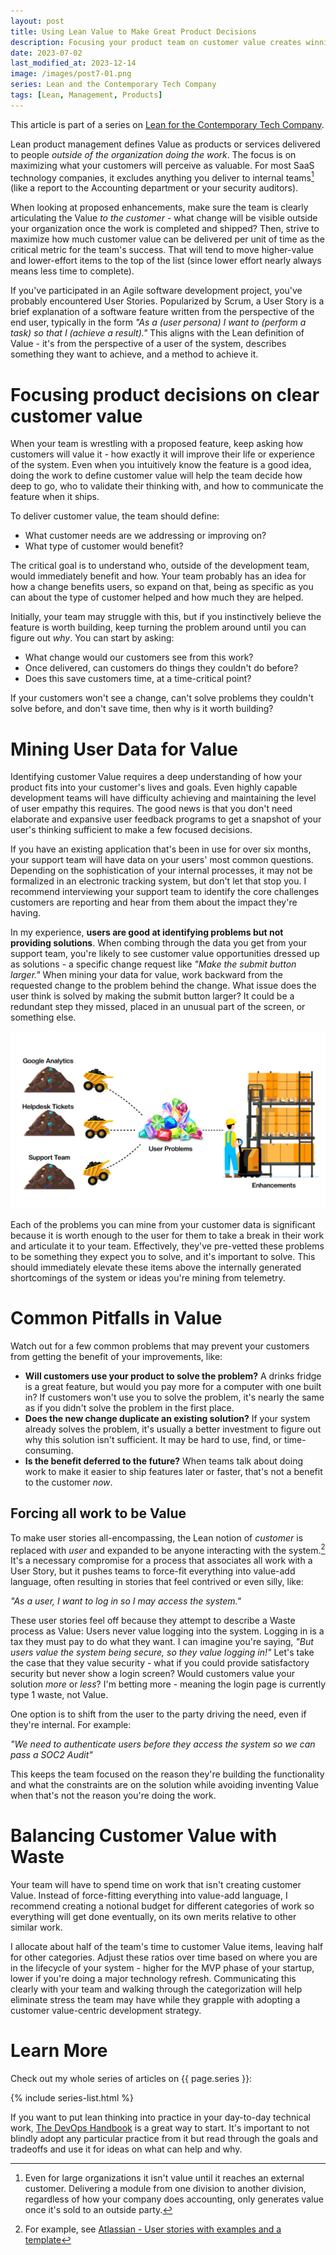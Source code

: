 ```yaml
---
layout: post
title: Using Lean Value to Make Great Product Decisions
description: Focusing your product team on customer value creates winning products faster.  Here's how to get started.
date: 2023-07-02
last_modified_at: 2023-12-14
image: /images/post7-01.png
series: Lean and the Contemporary Tech Company
tags: [Lean, Management, Products]
---
```


This article is part of a series on [Lean for the Contemporary Tech Company](lean-for-the-contemporary-tech-company).

Lean product management defines Value as products or services delivered to people _outside of the organization doing the work_.  The focus is on maximizing what your customers will perceive as valuable.  For most SaaS technology companies, it excludes anything you deliver to internal teams[^largeteams] (like a report to the Accounting department or your security auditors).  

When looking at proposed enhancements, make sure the team is clearly articulating the Value _to the customer_ - what change will be visible outside your organization once the work is completed and shipped?  Then, strive to maximize how much customer value can be delivered per unit of time as the critical metric for the team's success.  That will tend to move higher-value and lower-effort items to the top of the list (since lower effort nearly always means less time to complete).  

If you've participated in an Agile software development project, you've probably encountered User Stories.  Popularized by Scrum, a User Story is a brief explanation of a software feature written from the perspective of the end user, typically in the form _"As a (user persona) I want to (perform a task) so that I (achieve a result)."_  This aligns with the Lean definition of Value - it's from the perspective of a user of the system, describes something they want to achieve, and a method to achieve it.

# Focusing product decisions on clear customer value

When your team is wrestling with a proposed feature, keep asking how customers will value it - how exactly it will improve their life or experience of the system.  Even when you intuitively know the feature is a good idea, doing the work to define customer value will help the team decide how deep to go, who to validate their thinking with, and how to communicate the feature when it ships.  

To deliver customer value, the team should define:

* What customer needs are we addressing or improving on?
* What type of customer would benefit?

The critical goal is to understand who, outside of the development team, would immediately benefit and how.  Your team probably has an idea for how a change benefits users, so expand on that, being as specific as you can about the type of customer helped and how much they are helped.  

Initially, your team may struggle with this, but if you instinctively believe the feature is worth building, keep turning the problem around until you can figure out _why_.  You can start by asking:

* What change would our customers see from this work?  
* Once delivered, can customers do things they couldn't do before?
* Does this save customers time, at a time-critical point?

If your customers won't see a change, can't solve problems they couldn't solve before, and don't save time, then why is it worth building?

# Mining User Data for Value

Identifying customer Value requires a deep understanding of how your product fits into your customer's lives and goals.  Even highly capable development teams will have difficulty achieving and maintaining the level of user empathy this requires.  The good news is that you don't need elaborate and expansive user feedback programs to get a snapshot of your user's thinking sufficient to make a few focused decisions.

If you have an existing application that's been in use for over six months, your support team will have data on your users' most common questions.  Depending on the sophistication of your internal processes, it may not be formalized in an electronic tracking system, but don't let that stop you.  I recommend interviewing your support team to identify the core challenges customers are reporting and hear from them about the impact they're having.

In my experience, **users are good at identifying problems but not providing solutions**.  When combing through the data you get from your support team, you're likely to see customer value opportunities dressed up as solutions - a specific change request like _"Make the submit button larger."_  When mining your data for value, work backward from the requested change to the problem behind the change.  What issue does the user think is solved by making the submit button larger? It could be a redundant step they missed, placed in an unusual part of the screen, or something else.  

![Routinely comb through support data to find enhancements](/images/post7-02.png)

Each of the problems you can mine from your customer data is significant because it is worth enough to the user for them to take a break in their work and articulate it to your team.  Effectively, they've pre-vetted these problems to be something they expect you to solve, and it's important to solve.  This should immediately elevate these items above the internally generated shortcomings of the system or ideas you're mining from telemetry.

# Common Pitfalls in Value

Watch out for a few common problems that may prevent your customers from getting the benefit of your improvements, like:

* **Will customers use your product to solve the problem?**  A drinks fridge is a great feature, but would you pay more for a computer with one built in?  If customers won't use you to solve the problem, it's nearly the same as if you didn't solve the problem in the first place.
* **Does the new change duplicate an existing solution?** If your system already solves the problem, it's usually a better investment to figure out why this solution isn't sufficient.  It may be hard to use, find, or time-consuming.
* **Is the benefit deferred to the future?** When teams talk about doing work to make it easier to ship features later or faster, that's not a benefit to the customer _now_.

## Forcing all work to be Value

To make user stories all-encompassing, the Lean notion of _customer_ is replaced with _user_ and expanded to be anyone interacting with the system.[^userstorydef]  It's a necessary compromise for a process that associates all work with a User Story, but it pushes teams to force-fit everything into value-add language, often resulting in stories that feel contrived or even silly, like:

_"As a user, I want to log in so I may access the system."_

These user stories feel off because they attempt to describe a Waste process as Value:  Users never value logging into the system.  Logging in is a tax they must pay to do what they want.  I can imagine you're saying, _"But users value the system being secure, so they value logging in!"_  Let's take the case that they value security - what if you could provide satisfactory security but never show a login screen?  Would customers value your solution _more_ or _less_?  I'm betting more - meaning the login page is currently type 1 waste, not Value.

One option is to shift from the user to the party driving the need, even if they're internal.  For example:

_"We need to authenticate users before they access the system so we can pass a SOC2 Audit"_

This keeps the team focused on the reason they're building the functionality and what the constraints are on the solution while avoiding inventing Value when that's not the reason you're doing the work.

# Balancing Customer Value with Waste

Your team will have to spend time on work that isn't creating customer Value.  Instead of force-fitting everything into value-add language, I recommend creating a notional budget for different categories of work so everything will get done eventually, on its own merits relative to other similar work.

I allocate about half of the team's time to customer Value items, leaving half for other categories.  Adjust these ratios over time based on where you are in the lifecycle of your system - higher for the MVP phase of your startup, lower if you're doing a major technology refresh.  Communicating this clearly with your team and walking through the categorization will help eliminate stress the team may have while they grapple with adopting a customer value-centric development strategy.

# Learn More

Check out my whole series of articles on {{ page.series }}:

{% include series-list.html %}

If you want to put lean thinking into practice in your day-to-day technical work, [The DevOps Handbook](https://a.co/d/9lBeOaZ) is a great way to start.  It's important to not blindly adopt any particular practice from it but read through the goals and tradeoffs and use it for ideas on what can help and why.

[^largeteams]: Even for large organizations it isn't value until it reaches an external customer.  Delivering a module from one division to another division, regardless of how your company does accounting, only generates value once it's sold to an outside party.

[^userstorydef]: For example, see [Atlassian - User stories with examples and a template](https://www.atlassian.com/agile/project-management/user-stories)